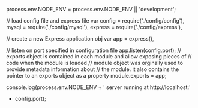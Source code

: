 process.env.NODE_ENV = process.env.NODE_ENV || 'development';


// load config file and express file
var config = require('./config/config'),
	mysql = require('./config/mysql'),
    express = require('./config/express'),
    
// create a new Express application obj
var  app = express(),
	

// listen on port specified in configuration file
app.listen(config.port);
// exports object is contained in each module and allow exposing pieces of 
// code when the module is loaded
// module object was orginally used to provide metadata information about 
// the module. it also contains the pointer to an exports object as a property
module.exports = app;

console.log(process.env.NODE_ENV + ' server running at http://localhost:'
 + config.port);
